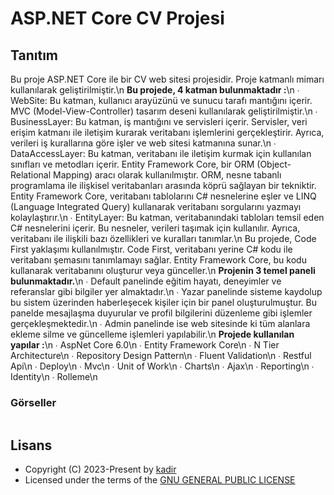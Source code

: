<h1 align= left><b>ASP.NET Core CV Projesi</b></h1>

## <a name="features">Tanıtım</a>

Bu proje ASP.NET Core ile bir CV web sitesi projesidir. Proje katmanlı mimarı kullanılarak geliştirilmiştir.\n
<b>Bu projede, 4 katman bulunmaktadır :</b>\n
∙ WebSite: Bu katman, kullanıcı arayüzünü ve sunucu tarafı mantığını içerir. MVC (Model-View-Controller) tasarım deseni kullanılarak geliştirilmiştir.\n
∙ BusinessLayer: Bu katman, iş mantığını ve servisleri içerir. Servisler, veri erişim katmanı ile iletişim kurarak veritabanı işlemlerini gerçekleştirir. Ayrıca, verileri iş kurallarına göre işler ve web sitesi katmanına sunar.\n
∙ DataAccessLayer: Bu katman, veritabanı ile iletişim kurmak için kullanılan sınıfları ve metodları içerir. Entity Framework Core, bir ORM (Object-Relational Mapping) aracı olarak kullanılmıştır. ORM, nesne tabanlı programlama ile ilişkisel veritabanları arasında köprü sağlayan bir tekniktir. Entity Framework Core, veritabanı tablolarını C# nesnelerine eşler ve LINQ (Language Integrated Query) kullanarak veritabanı sorgularını yazmayı kolaylaştırır.\n
∙ EntityLayer: Bu katman, veritabanındaki tabloları temsil eden C# nesnelerini içerir. Bu nesneler, verileri taşımak için kullanılır. Ayrıca, veritabanı ile ilişkili bazı özellikleri ve kuralları tanımlar.\n
Bu projede, Code First yaklaşımı kullanılmıştır. Code First, veritabanı yerine C# kodu ile veritabanı şemasını tanımlamayı sağlar. Entity Framework Core, bu kodu kullanarak veritabanını oluşturur veya günceller.\n
<b>Projenin 3 temel paneli bulunmaktadır.</b>\n
∙ Default panelinde eğitim hayatı, deneyimler ve referanslar gibi bilgiler yer almaktadır.\n
∙ Yazar panelinde sisteme kaydolup bu sistem üzerinden haberleşecek kişiler için bir panel oluşturulmuştur. Bu panelde mesajlaşma duyurular ve profil bilgilerini düzenleme gibi işlemler gerçekleşmektedir.\n
∙ Admin panelinde ise web sitesinde ki tüm alanlara ekleme silme ve güncelleme işlemleri yapılabilir.\n
<b>Projede kullanılan yapılar :</b>\n
∙ AspNet Core 6.0\n
∙ Entity Framework Core\n
∙ N Tier Architecture\n
∙ Repository Design Pattern\n
∙ Fluent Validation\n
∙ Restful Api\n
∙ Deploy\n
∙ Mvc\n
∙ Unit of Work\n
∙ Charts\n
∙ Ajax\n
∙ Reporting\n
∙ Identity\n
∙ Rolleme\n

### <a name="images">Görseller</a>

<p align="left">
  <img src="">
</p>

## <a name="license">Lisans</a>

 - Copyright (C) 2023-Present by [kadir](github.com/kadirrbayar)️
 - Licensed under the terms of the [GNU GENERAL PUBLIC LICENSE](https://github.com/kadirrbayar/ASPNETCore-CV/blob/main/LICENSE)
